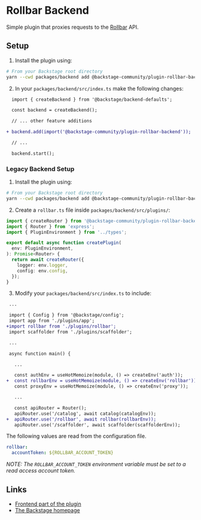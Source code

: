 # Rollbar Backend

Simple plugin that proxies requests to the [Rollbar](https://rollbar.com) API.

## Setup

1. Install the plugin using:

```bash
# From your Backstage root directory
yarn --cwd packages/backend add @backstage-community/plugin-rollbar-backend
```

2. In your `packages/backend/src/index.ts` make the following changes:

```diff
  import { createBackend } from '@backstage/backend-defaults';

  const backend = createBackend();

  // ... other feature additions

+ backend.add(import('@backstage-community/plugin-rollbar-backend'));

  // ...

  backend.start();
```

### Legacy Backend Setup

1. Install the plugin using:

```bash
# From your Backstage root directory
yarn --cwd packages/backend add @backstage-community/plugin-rollbar-backend
```

2. Create a `rollbar.ts` file inside `packages/backend/src/plugins/`:

```typescript
import { createRouter } from '@backstage-community/plugin-rollbar-backend';
import { Router } from 'express';
import { PluginEnvironment } from '../types';

export default async function createPlugin(
  env: PluginEnvironment,
): Promise<Router> {
  return await createRouter({
    logger: env.logger,
    config: env.config,
  });
}
```

3. Modify your `packages/backend/src/index.ts` to include:

```diff
 ...

 import { Config } from '@backstage/config';
 import app from './plugins/app';
+import rollbar from './plugins/rollbar';
 import scaffolder from './plugins/scaffolder';

 ...

 async function main() {

   ...

   const authEnv = useHotMemoize(module, () => createEnv('auth'));
+  const rollbarEnv = useHotMemoize(module, () => createEnv('rollbar'));
   const proxyEnv = useHotMemoize(module, () => createEnv('proxy'));

   ...

   const apiRouter = Router();
   apiRouter.use('/catalog', await catalog(catalogEnv));
+  apiRouter.use('/rollbar', await rollbar(rollbarEnv));
   apiRouter.use('/scaffolder', await scaffolder(scaffolderEnv));
```

The following values are read from the configuration file.

```yaml
rollbar:
  accountToken: ${ROLLBAR_ACCOUNT_TOKEN}
```

_NOTE: The `ROLLBAR_ACCOUNT_TOKEN` environment variable must be set to a read
access account token._

## Links

- [Frontend part of the plugin](https://github.com/backstage/community-plugins/tree/main/workspaces/rollbar/plugins/rollbar)
- [The Backstage homepage](https://backstage.io)
